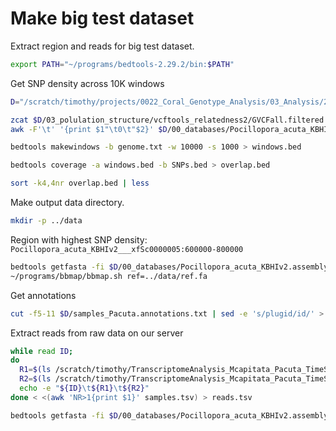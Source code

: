 # Make big test dataset

Extract region and reads for big test dataset.

```bash
export PATH="~/programs/bedtools-2.29.2/bin:$PATH"
```

Get SNP density across 10K windows
```bash
D="/scratch/timothy/projects/0022_Coral_Genotype_Analysis/03_Analysis/2022-02-05/Pocillopora_acuta"

zcat $D/03_polulation_structure/vcftools_relatedness2/GVCFall.filtered.recode.vcf.gz | grep -v '^#' | awk -F'\t' '{print $1"\t"$2-1"\t"$2}' | sort -k1,1 -k2,2n -k3,3n > SNPs.bed
awk -F'\t' '{print $1"\t0\t"$2}' $D/00_databases/Pocillopora_acuta_KBHIv2.assembly.fasta.fai > genome.txt

bedtools makewindows -b genome.txt -w 10000 -s 1000 > windows.bed

bedtools coverage -a windows.bed -b SNPs.bed > overlap.bed

sort -k4,4nr overlap.bed | less
```

Make output data directory.
```bash
mkdir -p ../data
```

Region with highest SNP density: `Pocillopora_acuta_KBHIv2___xfSc0000005:600000-800000`
```bash
bedtools getfasta -fi $D/00_databases/Pocillopora_acuta_KBHIv2.assembly.fasta -bed <(echo -e 'Pocillopora_acuta_KBHIv2___xfSc0000005\t600000\t800000') | sed -e 's/>.*/>Contig1/' > ../data/ref.fa
~/programs/bbmap/bbmap.sh ref=../data/ref.fa
```

Get annotations
```bash
cut -f5-11 $D/samples_Pacuta.annotations.txt | sed -e 's/plugid/id/' > ../data/samples.tsv
```

Extract reads from raw data on our server
```bash
while read ID;
do
  R1=$(ls /scratch/timothy/TranscriptomeAnalysis_Mcapitata_Pacuta_TimeSeriesDE/RNA_Seq_data/raw_reads_renamed/*${ID}_R1.fastq.gz)
  R2=$(ls /scratch/timothy/TranscriptomeAnalysis_Mcapitata_Pacuta_TimeSeriesDE/RNA_Seq_data/raw_reads_renamed/*${ID}_R2.fastq.gz)
  echo -e "${ID}\t${R1}\t${R2}"
done < <(awk 'NR>1{print $1}' samples.tsv) > reads.tsv
```




```bash
bedtools getfasta -fi $D/00_databases/Pocillopora_acuta_KBHIv2.assembly.fasta -bed <(echo -e 'Pocillopora_acuta_KBHIv2___xfSc0000005\t100000\t300000') | gzip -c > ../ref_bad.fa.gz
```



